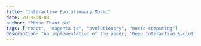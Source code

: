 ```yaml
---
title: "Interactive Evolutionary Music"
date: 2019-04-08
author: "Phone Thant Ko"
tags: ["react", "magenta.js", "evolutionary", "music-computing"]
description: "An implementation of the paper; 'Deep Interactive Evolutionary' for music domain."
---
```

